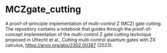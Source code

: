# MCZgate_cutting
A proof-of-principle implementation of multi-control Z (MCZ) gate cutting. The repository contains a notebook that guides through the proof-of-concept implementation of the multi-control Z gate cutting technique proposed in
Ufrecht et al., Cutting multi-control quantum gates with ZX calculus, https://arxiv.org/abs/2302.00387 (2023).
